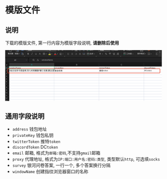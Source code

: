 # 模版文件

## 说明

下载的模版文件, 第一行内容为模版字段说明, **请删除后使用**

![模版文件](./assets/ss/wave-tempfile.png)

## 通用字段说明

- `address` 钱包地址
- `privateKey` 钱包私钥
- `twitterToken` 推特`token`
- `discordToken` DC`token`
- `email` 邮箱, 格式为`邮箱:密码`,不支持`gmail`邮箱
- `proxy` 代理地址, 格式为`IP:端口:用户名:密码:类型`, 类型默认`http`, 可选填`socks`
- `survey` 银河问卷答案, 一行一个, 多个答案换行分隔
- `windowName` 创建指纹浏览器窗口的名称
